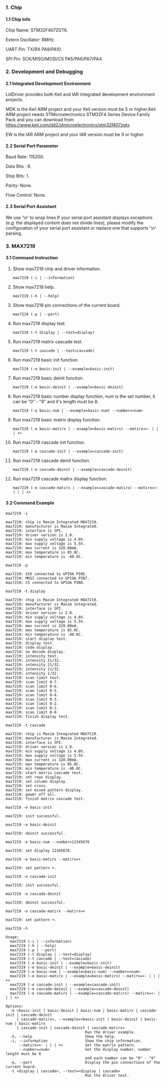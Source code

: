 ### 1. Chip

#### 1.1 Chip Info

Chip Name: STM32F407ZGT6.

Extern Oscillator: 8MHz.

UART Pin: TX/RX PA9/PA10.

SPI Pin: SCK/MISO/MOSI/CS  PA5/PA6/PA7/PA4.

### 2. Development and Debugging

#### 2.1 Integrated Development Environment

LidDriver provides both Keil and IAR integrated development environment projects.

MDK is the Keil ARM project and your Keil version must be 5 or higher.Keil ARM project needs STMicroelectronics STM32F4 Series Device Family Pack and you can download from https://www.keil.com/dd2/stmicroelectronics/stm32f407zgtx.

EW is the IAR ARM project and your IAR version must be 9 or higher.

#### 2.2 Serial Port Parameter

Baud Rate: 115200.

Data Bits : 8.

Stop Bits: 1.

Parity: None.

Flow Control: None.

#### 2.3 Serial Port Assistant

We use '\n' to wrap lines.If your serial port assistant displays exceptions (e.g. the displayed content does not divide lines), please modify the configuration of your serial port assistant or replace one that supports '\n' parsing.

### 3. MAX7219

#### 3.1 Command Instruction

1. Show max7219 chip and driver information.

   ```shell
   max7219 (-i | --information)
   ```

2. Show max7219 help.

   ```shell
   max7219 (-h | --help)
   ```

3. Show max7219 pin connections of the current board.

   ```shell
   max7219 (-p | --port)
   ```

4. Run max7219 display test.

   ```shell
   max7219 (-t display | --test=display)
   ```

5. Run max7219 matrix cascade test.

   ```shell
   max7219 (-t cascade | --test=cascade)
   ```

6. Run max7219 basic init function.

   ```shell
   max7219 (-e basic-init | --example=basic-init)
   ```

7. Run max7219 basic deinit function.

   ```shell
   max7219 (-e basic-deinit | --example=basic-deinit)
   ```

8. Run max7219 basic number display function, num is the set number, it can be "0" - "9" and it's length must be 8.

   ```shell
   max7219 (-e basic-num | --example=basic-num) --number=<num>
   ```

9. Run max7219 basic matrix display function.

   ```shell
   max7219 (-e basic-matirx | --example=basic-matirx) --matirx=<- | | | +>
   ```

10. Run max7219 cascade init function.

    ```shell
    max7219 (-e cascade-init | --example=cascade-init)
    ```

11. Run max7219 cascade deinit function.

    ```shell
    max7219 (-e cascade-deinit | --example=cascade-deinit)
    ```

12. Run max7219 cascade matirx display function.

    ```shell
    max7219 (-e cascade-matirx | --example=cascade-matirx) --matirx=<- | | | +>
    ```

#### 3.2 Command Example

```shell
max7219 -i

max7219: chip is Maxim Integrated MAX7219.
max7219: manufacturer is Maxim Integrated.
max7219: interface is SPI.
max7219: driver version is 2.0.
max7219: min supply voltage is 4.0V.
max7219: max supply voltage is 5.5V.
max7219: max current is 320.00mA.
max7219: max temperature is 85.0C.
max7219: min temperature is -40.0C.
```

```shell
max7219 -p

max7219: SCK connected to GPIOA PIN5.
max7219: MOSI connected to GPIOA PIN7.
max7219: CS connected to GPIOA PIN4.
```

```shell
max7219 -t display

max7219: chip is Maxim Integrated MAX7219.
max7219: manufacturer is Maxim Integrated.
max7219: interface is SPI.
max7219: driver version is 2.0.
max7219: min supply voltage is 4.0V.
max7219: max supply voltage is 5.5V.
max7219: max current is 320.00mA.
max7219: max temperature is 85.0C.
max7219: min temperature is -40.0C.
max7219: start display test.
max7219: display test.
max7219: code display.
max7219: no decode display.
max7219: intensity test.
max7219: intensity 31/32.
max7219: intensity 21/32.
max7219: intensity 11/32.
max7219: intensity 1/32.
max7219: scan limit test.
max7219: scan limit 0-7.
max7219: scan limit 0-6.
max7219: scan limit 0-5.
max7219: scan limit 0-4.
max7219: scan limit 0-3.
max7219: scan limit 0-2.
max7219: scan limit 0-1.
max7219: scan limit 0-0.
max7219: finish display test.
```

```shell
max7219 -t cascade

max7219: chip is Maxim Integrated MAX7219.
max7219: manufacturer is Maxim Integrated.
max7219: interface is SPI.
max7219: driver version is 2.0.
max7219: min supply voltage is 4.0V.
max7219: max supply voltage is 5.5V.
max7219: max current is 320.00mA.
max7219: max temperature is 85.0C.
max7219: min temperature is -40.0C.
max7219: start matrix cascade test.
max7219: set rows display.
max7219: set column display.
max7219: set cross.
max7219: set mixed pattern display.
max7219: power off all.
max7219: finish matrix cascade test.
```

```shell
max7219 -e basic-init

max7219: init successful.
```

```shell
max7219 -e basic-deinit

max7219: deinit successful.
```

```shell
max7219 -e basic-num --number=12345678

max7219: set display 12345678.
```

```shell
max7219 -e basic-matirx --matirx=+

max7219: set pattern +.
```

```shell
max7219 -e cascade-init

max7219: init successful.
```

```shell
max7219 -e cascade-deinit

max7219: deinit successful.
```

```shell
max7219 -e cascade-matirx --matirx=+

max7219: set pattern +.
```

```shell
max7219 -h

Usage:
  max7219 (-i | --information)
  max7219 (-h | --help)
  max7219 (-p | --port)
  max7219 (-t display | --test=display)
  max7219 (-t cascade | --test=cascade)
  max7219 (-e basic-init | --example=basic-init)
  max7219 (-e basic-deinit | --example=basic-deinit)
  max7219 (-e basic-num | --example=basic-num) --number=<num>
  max7219 (-e basic-matirx | --example=basic-matirx) --matirx=<- | | | +>
  max7219 (-e cascade-init | --example=cascade-init)
  max7219 (-e cascade-deinit | --example=cascade-deinit)
  max7219 (-e cascade-matirx | --example=cascade-matirx) --matirx=<- | | | +>

Options:
  -e <basic-init | basic-deinit | basic-num | basic-matirx | cascade-init | cascade-deinit
     | cascade-matirx>, --example=<basic-init | basic-deinit | basic-num | basic-matirx
     | cascade-init | cascade-deinit | cascade-matirx>
                                    Run the driver example.
  -h, --help                        Show the help.
  -i, --information                 Show the chip information.
      --matirx=<- | | | +>          Set the matrix pattern.
      --number=<num>                Set the display number, number length must be 8
                                    and each number can be "0" - "9"
  -p, --port                        Display the pin connections of the current board.
  -t <display | cascade>, --test=<display | cascade>
                                    Run the driver test.
```

